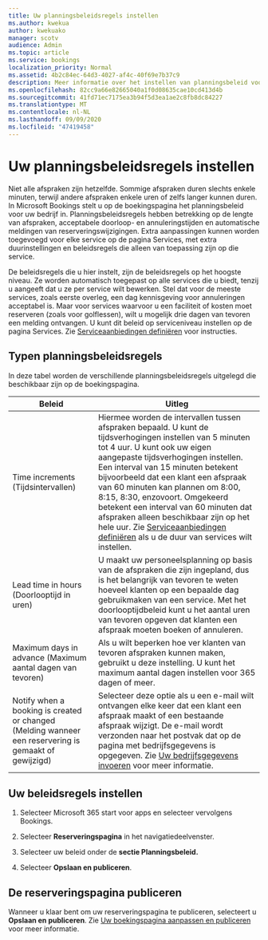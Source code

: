 ```yaml
---
title: Uw planningsbeleidsregels instellen
ms.author: kwekua
author: kwekuako
manager: scotv
audience: Admin
ms.topic: article
ms.service: bookings
localization_priority: Normal
ms.assetid: 4b2c84ec-64d3-4027-af4c-40f69e7b37c9
description: Meer informatie over het instellen van planningsbeleid voor uw bedrijf. Planningsbeleid omvat de lengte van afspraken, evenals acceptabele doorloop- en annuleringstijden.
ms.openlocfilehash: 82cc9a66e82665040a1f0d08635cae10cd413d4b
ms.sourcegitcommit: 41fd71ec7175ea3b94f5d3ea1ae2c8fb8dc84227
ms.translationtype: MT
ms.contentlocale: nl-NL
ms.lasthandoff: 09/09/2020
ms.locfileid: "47419458"
---
```

# <a name="set-your-scheduling-policies"></a>Uw planningsbeleidsregels instellen

Niet alle afspraken zijn hetzelfde. Sommige afspraken duren slechts enkele minuten, terwijl andere afspraken enkele uren of zelfs langer kunnen duren. In Microsoft Bookings stelt u op de boekingspagina het planningsbeleid voor uw bedrijf in. Planningsbeleidsregels hebben betrekking op de lengte van afspraken, acceptabele doorloop- en annuleringstijden en automatische meldingen van reserveringswijzigingen. Extra aanpassingen kunnen worden toegevoegd voor elke service op de pagina Services, met extra duurinstellingen en beleidsregels die alleen van toepassing zijn op die service.

De beleidsregels die u hier instelt, zijn de beleidsregels op het hoogste niveau. Ze worden automatisch toegepast op alle services die u biedt, tenzij u aangeeft dat u ze per service wilt bewerken. Stel dat voor de meeste services, zoals eerste overleg, een dag kennisgeving voor annuleringen acceptabel is. Maar voor services waarvoor u een faciliteit of kosten moet reserveren (zoals voor golflessen), wilt u mogelijk drie dagen van tevoren een melding ontvangen. U kunt dit beleid op serviceniveau instellen op de pagina Services. Zie [Serviceaanbiedingen definiëren](define-service-offerings.md) voor instructies.

## <a name="types-of-scheduling-policies"></a>Typen planningsbeleidsregels

In deze tabel worden de verschillende planningsbeleidsregels uitgelegd die beschikbaar zijn op de boekingspagina.

| Beleid | Uitleg |
|---|---|
| Time increments (Tijdsintervallen) | Hiermee worden de intervallen tussen afspraken bepaald. U kunt de tijdsverhogingen instellen van 5 minuten tot 4 uur. U kunt ook uw eigen aangepaste tijdsverhogingen instellen. Een interval van 15 minuten betekent bijvoorbeeld dat een klant een afspraak van 60 minuten kan plannen om 8:00, 8:15, 8:30, enzovoort. Omgekeerd betekent een interval van 60 minuten dat afspraken alleen beschikbaar zijn op het hele uur. Zie [Serviceaanbiedingen definiëren](define-service-offerings.md) als u de duur van services wilt instellen. |
| Lead time in hours (Doorlooptijd in uren) | U maakt uw personeelsplanning op basis van de afspraken die zijn ingepland, dus is het belangrijk van tevoren te weten hoeveel klanten op een bepaalde dag gebruikmaken van een service. Met het doorlooptijdbeleid kunt u het aantal uren van tevoren opgeven dat klanten een afspraak moeten boeken of annuleren. |
| Maximum days in advance (Maximum aantal dagen van tevoren) | Als u wilt beperken hoe ver klanten van tevoren afspraken kunnen maken, gebruikt u deze instelling. U kunt het maximum aantal dagen instellen voor 365 dagen of meer. |
| Notify when a booking is created or changed (Melding wanneer een reservering is gemaakt of gewijzigd) | Selecteer deze optie als u een e-mail wilt ontvangen elke keer dat een klant een afspraak maakt of een bestaande afspraak wijzigt. De e-mail wordt verzonden naar het postvak dat op de pagina met bedrijfsgegevens is opgegeven. Zie [Uw bedrijfsgegevens invoeren](enter-business-information.md) voor meer informatie.   |

## <a name="set-your-policies"></a>Uw beleidsregels instellen

1. Selecteer Microsoft 365 start voor apps en selecteer vervolgens Bookings.

1. Selecteer **Reserveringspagina** in het navigatiedeelvenster.

1. Selecteer uw beleid onder de **sectie Planningsbeleid.**

1. Selecteer **Opslaan en publiceren**.

## <a name="publish-the-booking-page"></a>De reserveringspagina publiceren

Wanneer u klaar bent om uw reserveringspagina te publiceren, selecteert u **Opslaan en publiceren**. Zie [Uw boekingspagina aanpassen en publiceren](customize-booking-page.md) voor meer informatie.
